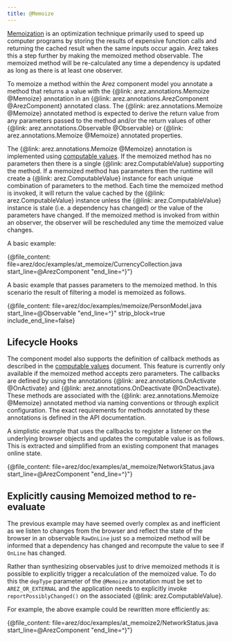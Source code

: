 ```yaml
---
title: @Memoize
---
```


[Memoization](https://en.wikipedia.org/wiki/Memoization) is an optimization technique primarily used to speed up
computer programs by storing the results of expensive function calls and returning the cached result when the same
inputs occur again. Arez takes this a step further by making the memoized method observable. The memoized method will
be re-calculated any time a dependency is updated as long as there is at least one observer.

To memoize a method within the Arez component model you annotate a method that returns a value with the
{@link: arez.annotations.Memoize @Memoize} annotation in an {@link: arez.annotations.ArezComponent @ArezComponent} annotated class. The
{@link: arez.annotations.Memoize @Memoize} annotated method is expected to derive the return value from any parameters
passed to the method and/or the return values of other {@link: arez.annotations.Observable @Observable} or
{@link: arez.annotations.Memoize @Memoize} annotated properties.

The {@link: arez.annotations.Memoize @Memoize} annotation is implemented using [computable values](computable_values.md).
If the memoized method has no parameters then there is a single {@link: arez.ComputableValue} supporting the method.
If a memoized method has parameters then the runtime will create a {@link: arez.ComputableValue} instance for each
unique combination of parameters to the method. Each time the memoized method is invoked, it will return the value
cached by the {@link: arez.ComputableValue} instance unless the {@link: arez.ComputableValue} instance is stale (i.e.
a dependency has changed) or the value of the parameters have changed. If the memoized method is invoked from within
an observer, the observer will be rescheduled any time the memoized value changes.

A basic example:

{@file_content: file=arez/doc/examples/at_memoize/CurrencyCollection.java start_line=@ArezComponent "end_line=^}"}

A basic example that passes parameters to the memoized method. In this scenario the result of filtering a
model is memoized as follows.

{@file_content: file=arez/doc/examples/memoize/PersonModel.java start_line=@Observable "end_line=^}" strip_block=true include_end_line=false}

## Lifecycle Hooks

The component model also supports the definition of callback methods as described in the
[computable values](computable_values.md) document. This feature is currently only available if the memoized method
accepts zero parameters. The callbacks are defined by using the annotations {@link: arez.annotations.OnActivate @OnActivate}
and {@link: arez.annotations.OnDeactivate @OnDeactivate}. These methods are associated with the
{@link: arez.annotations.Memoize @Memoize} annotated method via naming conventions or through explicit configuration. The
exact requirements for methods annotated by these annotations is defined in the API documentation.

A simplistic example that uses the callbacks to register a listener on the underlying browser objects and
updates the computable value is as follows. This is extracted and simplified from an existing component that
manages online state.

{@file_content: file=arez/doc/examples/at_memoize/NetworkStatus.java start_line=@ArezComponent "end_line=^}"}

## Explicitly causing Memoized method to re-evaluate

The previous example may have seemed overly complex as and inefficient as we listen to changes from the browser
and reflect the state of the browser in an observable `RawOnLine` just so a memoized method will be informed that
a dependency has changed and recompute the value to see if `OnLine` has changed.

Rather than synthesizing observables just to drive memoized methods it is possible to explicitly trigger a
recalculation of the memoized value. To do this the `depType` parameter of the `@Memoize` annotation must be set
to `AREZ_OR_EXTERNAL` and the application needs to explicitly invoke `reportPossiblyChanged()` on the associated
{@link: arez.ComputableValue}.

For example, the above example could be rewritten more efficiently as:

{@file_content: file=arez/doc/examples/at_memoize2/NetworkStatus.java start_line=@ArezComponent "end_line=^}"}
